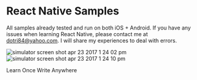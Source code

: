 # React Native Samples
All samples already tested and run on both iOS + Android. If you have any issues when learning React Native, please contact me at dotri84@yahoo.com. I will share my experiences to deal with errors.

![simulator screen shot apr 23 2017 1 24 02 pm](https://cloud.githubusercontent.com/assets/3272792/25311325/2a331c20-2828-11e7-8cad-3e920b0eb5d1.png)
![simulator screen shot apr 23 2017 1 24 10 pm](https://cloud.githubusercontent.com/assets/3272792/25311326/2a36a7d2-2828-11e7-9eaf-8af69390e797.png)

Learn Once Write Anywhere
